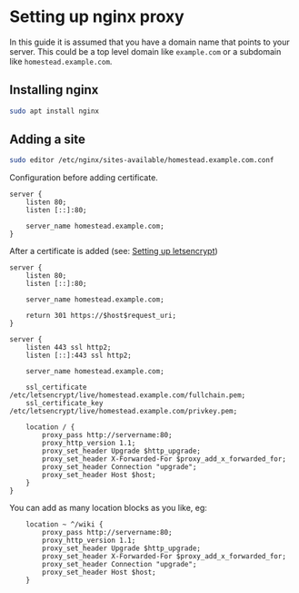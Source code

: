 Setting up nginx proxy
======================

In this guide it is assumed that you have a domain name that points to your server. This could be a top level domain like `example.com` or a subdomain like `homestead.example.com`.

Installing nginx
----------------

```sh
sudo apt install nginx
```

Adding a site
-------------

```sh
sudo editor /etc/nginx/sites-available/homestead.example.com.conf
```

Configuration before adding certificate.

```
server {
	listen 80;
	listen [::]:80;

	server_name homestead.example.com;
}
```

After a certificate is added (see: [Setting up letsencrypt](letsencrypt.md))

```
server {
	listen 80;
	listen [::]:80;

	server_name homestead.example.com;

	return 301 https://$host$request_uri;
}

server {
	listen 443 ssl http2;
	listen [::]:443 ssl http2;

	server_name homestead.example.com;

	ssl_certificate /etc/letsencrypt/live/homestead.example.com/fullchain.pem;
	ssl_certificate_key /etc/letsencrypt/live/homestead.example.com/privkey.pem;

	location / {
		proxy_pass http://servername:80;
		proxy_http_version 1.1;
		proxy_set_header Upgrade $http_upgrade;
		proxy_set_header X-Forwarded-For $proxy_add_x_forwarded_for;
		proxy_set_header Connection "upgrade";
		proxy_set_header Host $host;
	}
}
```

You can add as many location blocks as you like, eg:

```
	location ~ ^/wiki {
		proxy_pass http://servername:80;
		proxy_http_version 1.1;
		proxy_set_header Upgrade $http_upgrade;
		proxy_set_header X-Forwarded-For $proxy_add_x_forwarded_for;
		proxy_set_header Connection "upgrade";
		proxy_set_header Host $host;
	}
```
